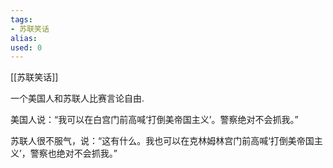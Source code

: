 ```yaml
---
tags: 
- 苏联笑话 
alias:
used: 0
---
```

[[苏联笑话]]


一个美国人和苏联人比赛言论自由.

美国人说：“我可以在白宫门前高喊‘打倒美帝国主义’。警察绝对不会抓我。”

苏联人很不服气，说：“这有什么。我也可以在克林姆林宫门前高喊‘打倒美帝国主义’，警察也绝对不会抓我。”


